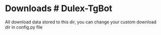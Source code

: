 # Downloads	# Dulex-TgBot
All download data stored to this dir, you can change your custom download dir in config.py file